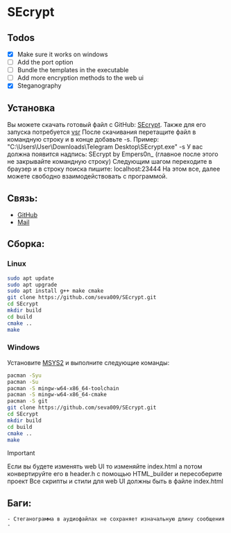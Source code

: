 # SEcrypt
## Todos
- [x] Make sure it works on windows
- [ ] Add the port option
- [ ] Bundle the templates in the executable
- [ ] Add more encryption methods to the web ui
- [x] Steganography

## Установка
Вы можете скачать готовый файл с GitHub: [SEcrypt](https://github.com/seva009/SEcrypt/releases/tag/v0.1). Также для его запуска потребуется [vsr](https://aka.ms/vs/17/release/vc_redist.x64.exe)
После скачивания перетащите файл в командную строку и в конце добавьте -s. Пример: "C:\Users\User\Downloads\Telegram Desktop\SEcrypt.exe" -s
У вас должна появится надпись: SEcrypt by Empers0n_ (главное после этого не закрывайте командную строку)
Следующим шагом переходите в браузер и в строку поиска пишите: localhost:23444
На этом все, далее можете свободно взаимодействовать с программой.

## Связь:
- [GitHub](https://github.com/seva009)
- [Mail](mailto:empers0n@kabanyara.ru)

## Сборка:
### Linux
```bash 
sudo apt update
sudo apt upgrade
sudo apt install g++ make cmake
git clone https://github.com/seva009/SEcrypt.git
cd SEcrypt
mkdir build
cd build
cmake ..
make
```

### Windows
Установите [MSYS2](https://www.msys2.org/) и выполните следующие команды:
```bash
pacman -Syu
pacman -Su
pacman -S mingw-w64-x86_64-toolchain
pacman -S mingw-w64-x86_64-cmake
pacman -S git
git clone https://github.com/seva009/SEcrypt.git
cd SEcrypt
mkdir build
cd build
cmake ..
make
```

> [!IMPORTANT]
> Если вы будете изменять web UI то изменяйте index.html а потом конвертируйте его в header.h с помощью HTML_builder и пересоберите проект
> Все скрипты и стили для web UI должны быть в файле index.html

## Баги:
    - Стеганограмма в аудиофайлах не сохраняет изначальную длину сообщения
    -
